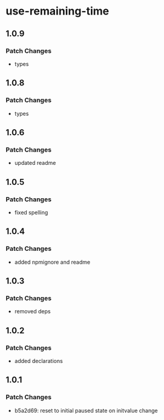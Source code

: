 # use-remaining-time

## 1.0.9

### Patch Changes

- types

## 1.0.8

### Patch Changes

- types

## 1.0.6

### Patch Changes

- updated readme

## 1.0.5

### Patch Changes

- fixed spelling

## 1.0.4

### Patch Changes

- added npmignore and readme

## 1.0.3

### Patch Changes

- removed deps

## 1.0.2

### Patch Changes

- added declarations

## 1.0.1

### Patch Changes

- b5a2d69: reset to initial paused state on initvalue change
